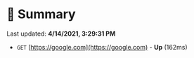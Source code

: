 # 📖 Summary
Last updated: **4/14/2021, 3:29:31 PM**

- `GET` [https://google.com](https://google.com) - **Up** (162ms)
